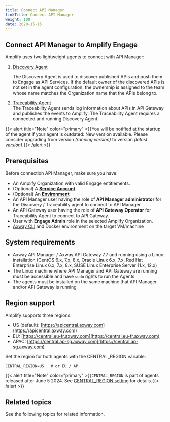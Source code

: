 ```yaml
---
title: Connect API Manager
linkTitle: Connect API Manager
weight: 100
date: 2020-15-15
---
```


## Connect API Manager to Amplify Engage

Amplify uses two lightweight agents to connect with API Manager:

1. [Discovery Agent](https://docs.axway.com/bundle/amplify-central/page/docs/connect_manage_environ/connect_api_manager/install_discovery_agent/index.html)

   The Discovery Agent is used to discover published APIs and push them to Engage as API Services. If the default owner of the discovered APIs is not set in the agent configuration, the ownership is assigned to the team whose name matches the Organization name that the APIs belong to. 

2. [Traceability Agent](https://docs.axway.com/bundle/amplify-central/page/docs/connect_manage_environ/connect_api_manager/install_traceability_agent/index.html)  
   The Traceability Agent sends log information about APIs in API Gateway and publishes the events to Amplify. The Traceability Agent requires a connected and running Discovery Agent.

{{< alert title="Note" color="primary" >}}You will be notified at the startup of the agent if your agent is outdated: New version available. Please consider upgrading from version *(running version)* to version *(latest version)*.{{< /alert >}}

## Prerequisites

Before connection API Manager, make sure you have:

* An Amplify Organization with valid Engage entitlements.
* (Optional) A [**Service Account**](https://docs.axway.com/bundle/platform-management/page/docs/management_guide/organizations/managing_organizations/index.html#managing-service-accounts)
* (Optional) An [**Environment**](/docs/integrate_with_central/cli_central/cli_environments)
* An API Manager user having the role of **API Manager administrator** for the Discovery / Traceability agent to connect to API Manager
* An API Gateway user having the role of **API Gateway Operator** for Traceability Agent to connect to API Gateway.
* User with **Engage Admin** role in the selected Amplify Organization​.
* [Axway CLI](https://docs.axway.com/bundle/amplify-central/page/docs/integrate_with_central/cli_central/index.html) and Docker environment on the target VM/machine​

## System requirements

* Axway API Manager / Axway API Gateway 7.7 and running using a Linux installation (CentOS 6.x, 7.x, 8.x,  Oracle Linux 6.x, 7.x, Red Hat Enterprise Linux 6.x, 7.x, 8.x, SUSE Linux Enterprise Server 11.x, 12.x)
* The Linux machine where API Manager and API Gateway are running must be accessible and have `sudo` rights to run the Agents
* The agents must be installed on the same machine that API Manager and/or API Gateway is running

## Region support

Amplify supports three regions:

* US (default): [https://apicentral.axway.com](https://apicentral.axway.com)
* EU: [https://central.eu-fr.axway.com](https://central.eu-fr.axway.com)
* APAC: [https://central.ap-sg.axway.com](https://central.ap-sg.axway.com)

Set the region for both agents with the CENTRAL_REGION variable:

`CENTRAL_REGION=US   # or EU / AP`

{{< alert title="Note" color="primary" >}}`CENTRAL_REGION` is part of agents released after June 5 2024. See [CENTRAL_REGION setting](/docs/connect_manage_environ/connected_agent_common_reference/network_traffic#central_region-setting) for details.{{< /alert >}}

## Related topics

See the following topics for related information.
